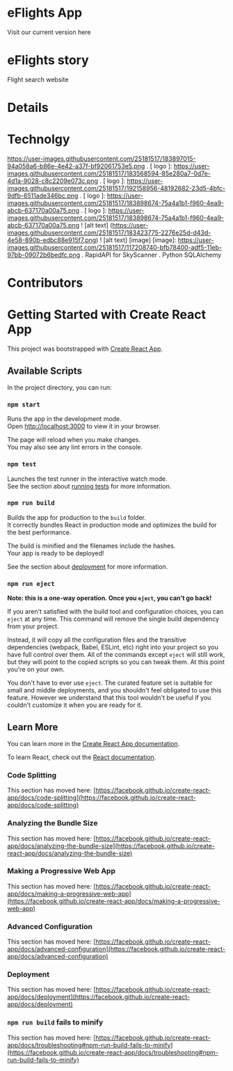 # eFlights App

Visit our current version here


# eFlights story

Flight search website


# Details

# Technolgy

https://user-images.githubusercontent.com/25181517/183897015-94a058a6-b86e-4e42-a37f-bf92061753e5.png
. [ logo ]: https://user-images.githubusercontent.com/25181517/183568594-85e280a7-0d7e-4d1a-9028-c8c2209e073c.png
. [ logo ]: https://user-images.githubusercontent.com/25181517/192158956-48192682-23d5-4bfc-9dfb-6511ade346bc.png
. [ logo ]: https://user-images.githubusercontent.com/25181517/183898674-75a4a1b1-f960-4ea9-abcb-637170a00a75.png
. [ logo ]: https://user-images.githubusercontent.com/25181517/183898674-75a4a1b1-f960-4ea9-abcb-637170a00a75.png
! [alt text] (https://user-images.githubusercontent.com/25181517/183423775-2276e25d-d43d-4e58-890b-edbc88e915f7.png)
! [alt text] [image] 
[image]: https://user-images.githubusercontent.com/25181517/117208740-bfb78400-adf5-11eb-97bb-09072b6bedfc.png
. RapidAPI for SkyScanner
. Python SQLAlchemy

# Contributors

[ Jonathan Kishi ]: https://github.com/Jkishi6/
[ Zane Larson ]: https://github.com/ZDC7096/
[Didac Fernandez]: https://www.github.com/didacf

# Getting Started with Create React App

This project was bootstrapped with [Create React App](https://github.com/facebook/create-react-app).

## Available Scripts

In the project directory, you can run:

### `npm start`

Runs the app in the development mode.\
Open [http://localhost:3000](http://localhost:3000) to view it in your browser.

The page will reload when you make changes.\
You may also see any lint errors in the console.

### `npm test`

Launches the test runner in the interactive watch mode.\
See the section about [running tests](https://facebook.github.io/create-react-app/docs/running-tests) for more information.

### `npm run build`

Builds the app for production to the `build` folder.\
It correctly bundles React in production mode and optimizes the build for the best performance.

The build is minified and the filenames include the hashes.\
Your app is ready to be deployed!

See the section about [deployment](https://facebook.github.io/create-react-app/docs/deployment) for more information.

### `npm run eject`

**Note: this is a one-way operation. Once you `eject`, you can't go back!**

If you aren't satisfied with the build tool and configuration choices, you can `eject` at any time. This command will remove the single build dependency from your project.

Instead, it will copy all the configuration files and the transitive dependencies (webpack, Babel, ESLint, etc) right into your project so you have full control over them. All of the commands except `eject` will still work, but they will point to the copied scripts so you can tweak them. At this point you're on your own.

You don't have to ever use `eject`. The curated feature set is suitable for small and middle deployments, and you shouldn't feel obligated to use this feature. However we understand that this tool wouldn't be useful if you couldn't customize it when you are ready for it.

## Learn More

You can learn more in the [Create React App documentation](https://facebook.github.io/create-react-app/docs/getting-started).

To learn React, check out the [React documentation](https://reactjs.org/).

### Code Splitting

This section has moved here: [https://facebook.github.io/create-react-app/docs/code-splitting](https://facebook.github.io/create-react-app/docs/code-splitting)

### Analyzing the Bundle Size

This section has moved here: [https://facebook.github.io/create-react-app/docs/analyzing-the-bundle-size](https://facebook.github.io/create-react-app/docs/analyzing-the-bundle-size)

### Making a Progressive Web App

This section has moved here: [https://facebook.github.io/create-react-app/docs/making-a-progressive-web-app](https://facebook.github.io/create-react-app/docs/making-a-progressive-web-app)

### Advanced Configuration

This section has moved here: [https://facebook.github.io/create-react-app/docs/advanced-configuration](https://facebook.github.io/create-react-app/docs/advanced-configuration)

### Deployment

This section has moved here: [https://facebook.github.io/create-react-app/docs/deployment](https://facebook.github.io/create-react-app/docs/deployment)

### `npm run build` fails to minify

This section has moved here: [https://facebook.github.io/create-react-app/docs/troubleshooting#npm-run-build-fails-to-minify](https://facebook.github.io/create-react-app/docs/troubleshooting#npm-run-build-fails-to-minify)
